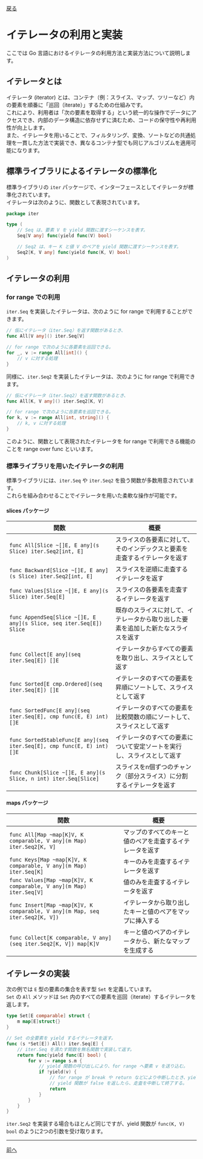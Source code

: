 [戻る](../README.md)

# イテレータの利用と実装

ここでは Go 言語におけるイテレータの利用方法と実装方法について説明します。

## イテレータとは

イテレータ (iterator) とは、コンテナ（例：スライス、マップ、ツリーなど）内の要素を順番に「巡回（iterate）」するための仕組みです。  
これにより、利用者は「次の要素を取得する」という統一的な操作でデータにアクセスでき、内部のデータ構造に依存せずに済むため、コードの保守性や再利用性が向上します。  
また、イテレータを用いることで、フィルタリング、変換、ソートなどの共通処理を一貫した方法で実装でき、異なるコンテナ型でも同じアルゴリズムを適用可能になります。

## 標準ライブラリによるイテレータの標準化

標準ライブラリの `iter` パッケージで、インターフェースとしてイテレータが標準化されています。  
イテレータは次のように、関数として表現されています。

```go
package iter

type (
    // Seq は、要素 V を yield 関数に渡すシーケンスを表す。
    Seq[V any] func(yield func(V) bool)

    // Seq2 は、キー K と値 V のペアを yield 関数に渡すシーケンスを表す。
    Seq2[K, V any] func(yield func(K, V) bool)
)
```

## イテレータの利用

### for range での利用

`iter.Seq` を実装したイテレータは、次のように for range で利用することができます。

```go
// 仮にイテレータ（iter.Seq）を返す関数があるとき、
func All[V any]() iter.Seq[V]

// for range で次のように各要素を巡回できる。
for _, v := range All[int]() {
    // v に対する処理
}
```

同様に、`iter.Seq2` を実装したイテレータは、次のように for range で利用できます。

```go
// 仮にイテレータ（iter.Seq2）を返す関数があるとき、
func All[K, V any]() iter.Seq2[K, V]

// for range で次のように各要素を巡回できる。
for k, v := range All[int, string]() {
    // k, v に対する処理
}
```

このように、関数として表現されたイテレータを for range で利用できる機能のことを range over func といいます。

### 標準ライブラリを用いたイテレータの利用

標準ライブラリには、`iter.Seq` や `iter.Seq2` を扱う関数が多数用意されています。  
これらを組み合わせることでイテレータを用いた柔軟な操作が可能です。

#### slices パッケージ

| 関数                                                                    | 概要                                                                               |
| ----------------------------------------------------------------------- | ---------------------------------------------------------------------------------- |
| `func All[Slice ~[]E, E any](s Slice) iter.Seq2[int, E]`                | スライスの各要素に対して、そのインデックスと要素を走査するイテレータを返す         |
| `func Backward[Slice ~[]E, E any](s Slice) iter.Seq2[int, E]`           | スライスを逆順に走査するイテレータを返す                                           |
| `func Values[Slice ~[]E, E any](s Slice) iter.Seq[E]`                   | スライスの各要素を走査するイテレータを返す                                         |
| `func AppendSeq[Slice ~[]E, E any](s Slice, seq iter.Seq[E]) Slice`     | 既存のスライスに対して、イテレータから取り出した要素を追加した新たなスライスを返す |
| `func Collect[E any](seq iter.Seq[E]) []E`                              | イテレータからすべての要素を取り出し、スライスとして返す                           |
| `func Sorted[E cmp.Ordered](seq iter.Seq[E]) []E`                       | イテレータのすべての要素を昇順にソートして、スライスとして返す                     |
| `func SortedFunc[E any](seq iter.Seq[E], cmp func(E, E) int) []E`       | イテレータのすべての要素を比較関数の順にソートして、スライスとして返す             |
| `func SortedStableFunc[E any](seq iter.Seq[E], cmp func(E, E) int) []E` | イテレータのすべての要素について安定ソートを実行し、スライスとして返す             |
| `func Chunk[Slice ~[]E, E any](s Slice, n int) iter.Seq[Slice]`         | スライスをn個ずつのチャンク（部分スライス）に分割するイテレータを返す              |

#### maps パッケージ

| 関数                                                                         | 概要                                                     |
| ---------------------------------------------------------------------------- | -------------------------------------------------------- |
| `func All[Map ~map[K]V, K comparable, V any](m Map) iter.Seq2[K, V]`         | マップのすべてのキーと値のペアを走査するイテレータを返す |
| `func Keys[Map ~map[K]V, K comparable, V any](m Map) iter.Seq[K]`            | キーのみを走査するイテレータを返す                       |
| `func Values[Map ~map[K]V, K comparable, V any](m Map) iter.Seq[V]`          | 値のみを走査するイテレータを返す                         |
| `func Insert[Map ~map[K]V, K comparable, V any](m Map, seq iter.Seq2[K, V])` | イテレータから取り出したキーと値のペアをマップに挿入する |
| `func Collect[K comparable, V any](seq iter.Seq2[K, V]) map[K]V`             | キーと値のペアのイテレータから、新たなマップを生成する   |

## イテレータの実装

次の例では `E` 型の要素の集合を表す型 `Set` を定義しています。  
`Set` の `All` メソッドは `Set` 内のすべての要素を巡回（iterate）するイテレータを返します。

```go
type Set[E comparable] struct {
    m map[E]struct{}
}

// Set の全要素を yield するイテレータを返す。
func (s *Set[E]) All() iter.Seq[E] {
    // iter.Seq を満たす関数を無名関数で実装して返す。
    return func(yield func(E) bool) {
        for v := range s.m {
            // yield 関数の呼び出しにより、for range へ要素 v を送り込む。
            if !yield(v) {
                // for range が break や return などにより中断したとき、yield 関数は false を返す。
                // yield 関数が false を返したら、走査を中断して終了する。
                return
            }
        }
    }
}
```

`iter.Seq2` を実装する場合もほとんど同じですが、yield 関数が `func(K, V) bool` のように2つの引数を受け取ります。

----
[前へ](../09_ジェネリクスと型制約/README.md)
